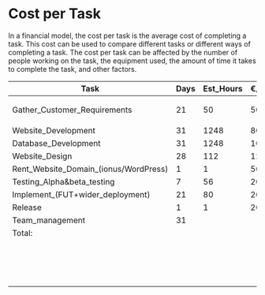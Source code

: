 # Cost per Task

In a financial model, the cost per task is the average cost of completing a task. This cost can be used to compare different tasks or different ways of completing a task. The cost per task can be affected by the number of people working on the task, the equipment used, the amount of time it takes to complete the task, and other factors.



&#x20;

| Task                                     | Days | Est\_Hours | €/Hr              | Subtotal |                               |                                  |
| ---------------------------------------- | ---- | ---------- | ----------------- | -------- | ----------------------------- | -------------------------------- |
| Gather\_Customer\_Requirements           | 21   | 50         | <p>50</p><p> </p> | 2500     |                               |                                  |
| Website\_Development                     | 31   | 1248       | 80                | 99,840   |                               |                                  |
| Database\_Development                    | 31   | 1248       | 100               | 124,800  |                               |                                  |
| Website\_Design                          | 28   | 112        | 120               | 13,440   |                               |                                  |
| Rent\_Website\_Domain\_(ionus/WordPress) | 1    | 1          | 50                | 50       |                               |                                  |
| Testing\_Alpha\&beta\_testing            | 7    | 56         | 20                | 1,120    |                               |                                  |
| Implement\_(FUT+wider\_deployment)       | 21   | 80         | 20                | 1,600    |                               |                                  |
| Release                                  | 1    | 1          | 20                | 20       |                               |                                  |
| Team\_management                         | 31   |            |                   |          |                               |                                  |
| Total:                                   |      |            |                   | 242,370  |                               |                                  |
|                                          |      |            |                   |          | <p>Contingency%20</p><p> </p> | <p>GRAND_TOTAL</p><p>290,844</p> |

